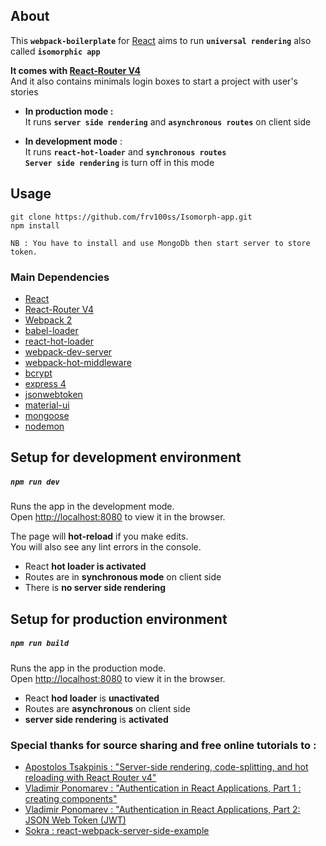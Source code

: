 ## About

This **`webpack-boilerplate`** for [React](https://facebook.github.io/react/) aims to run **`universal rendering`** also called **`isomorphic app`** <br>

**It comes with [React-Router V4](https://reacttraining.com/react-router/web/guides/quick-start)** <br>
And it also contains minimals login boxes to start a project with user's stories 

* **In production mode :** <br> 
It runs **`server side rendering`** and **`asynchronous routes`** on client side <br>

* **In development mode** : <br>
It runs **`react-hot-loader`** and **`synchronous routes`** <br>
**`Server side rendering`** is turn off in this mode

## Usage

```
git clone https://github.com/frv100ss/Isomorph-app.git
npm install

NB : You have to install and use MongoDb then start server to store token. 

```

### Main Dependencies

* [React](https://facebook.github.io/react/)
* [React-Router V4](https://reacttraining.com/react-router/web/guides/quick-start)
* [Webpack 2](https://webpack.js.org/)
* [babel-loader](https://github.com/babel/babel-loader)
* [react-hot-loader](https://github.com/gaearon/react-hot-loader)
* [webpack-dev-server](http://webpack.github.io/docs/webpack-dev-server.html)
* [webpack-hot-middleware](https://github.com/glenjamin/webpack-hot-middleware)
* [bcrypt](https://www.bcrypt.fr/)
* [express 4](http://expressjs.com/fr/api.html)
* [jsonwebtoken](https://www.jsonwebtoken.io/)
* [material-ui](http://www.material-ui.com/#/)
* [mongoose](http://mongoosejs.com/)
* [nodemon](https://nodemon.io/)
    
    
## Setup for development environment

##### `npm run dev`

Runs the app in the development mode.<br>
Open [http://localhost:8080](http://localhost:8080) to view it in the browser.

The page will **hot-reload** if you make edits.<br>
You will also see any lint errors in the console.

* React **hot loader is activated** 
* Routes are in **synchronous mode** on client side
* There is **no server side rendering** 

## Setup for production environment

##### `npm run build`

Runs the app in the production mode.<br>
Open [http://localhost:8080](http://localhost:8080) to view it in the browser.

* React **hod loader** is **unactivated** 
* Routes are **asynchronous** on client side
* **server side rendering** is **activated**

### Special thanks for source sharing and free online tutorials to :

* [Apostolos Tsakpinis : "Server-side rendering, code-splitting, and hot reloading with React Router v4"](https://medium.com/@apostolos/server-side-rendering-code-splitting-and-hot-reloading-with-react-router-v4-87239cfc172c)
* [Vladimir Ponomarev : "Authentication in React Applications, Part 1 : creating components"](https://vladimirponomarev.com/blog/authentication-in-react-apps-creating-components)
* [Vladimir Ponomarev : "Authentication in React Applications, Part 2: JSON Web Token (JWT)](https://vladimirponomarev.com/blog/authentication-in-react-apps-jwt)
* [Sokra : react-webpack-server-side-example](https://github.com/webpack/react-webpack-server-side-example)
